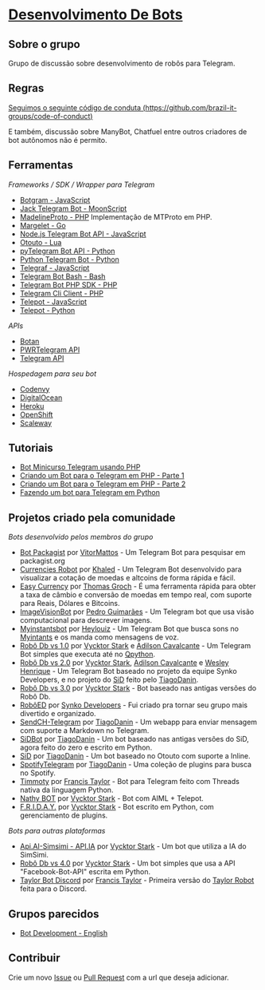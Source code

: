 # [Desenvolvimento De Bots](https://telegram.me/DesenvolvimentoDeBots)

## Sobre o grupo
Grupo de discussão sobre desenvolvimento de robôs para Telegram.

## Regras
[Seguimos o seguinte código de conduta (https://github.com/brazil-it-groups/code-of-conduct)](https://github.com/brazil-it-groups/code-of-conduct)

E também, discussão sobre ManyBot, Chatfuel entre outros criadores de bot autônomos não é permito.

## Ferramentas
*Frameworks / SDK / Wrapper para Telegram*
- [Botgram - JavaScript](https://github.com/botgram/botgram)
- [Jack Telegram Bot - MoonScript](https://github.com/Imandaneshi/jack-telegram-bot)
- [MadelineProto - PHP](https://github.com/danog/MadelineProto) Implementação de MTProto em PHP.
- [Margelet - Go](https://github.com/zhulik/margelet)
- [Node.js Telegram Bot API - JavaScript](https://github.com/yagop/node-telegram-bot-api/) 
- [Otouto - Lua](https://github.com/topkecleon/otouto)
- [pyTelegram Bot API - Python](https://github.com/eternnoir/pyTelegramBotAPI)
- [Python Telegram Bot - Python](https://github.com/python-telegram-bot/python-telegram-bot)
- [Telegraf - JavaScript](https://github.com/telegraf/telegraf)
- [Telegram Bot Bash - Bash](https://github.com/topkecleon/telegram-bot-bash)
- [Telegram Bot PHP SDK - PHP](https://telegram-bot-sdk.readme.io/docs)
- [Telegram Cli Client - PHP](https://github.com/zyberspace/php-telegram-cli-client)
- [Telepot - JavaScript](https://github.com/mullwar/telebot)
- [Telepot - Python](https://github.com/nickoala/telepot)

*APIs*
- [Botan](http://botan.io/)
- [PWRTelegram API](http://pwrtelegram.xyz/)
- [Telegram API](https://core.telegram.org/bots/api)

*Hospedagem para seu bot*
- [Codenvy](https://codenvy.com/)
- [DigitalOcean](https://www.digitalocean.com/)
- [Heroku](https://www.heroku.com/)
- [OpenShift](https://www.openshift.com/)
- [Scaleway](https://www.scaleway.com/)

## Tutoriais
- [Bot Minicurso Telegram usando PHP](https://github.com/vitormattos/bot-minicurso-telegram)
- [Criando um Bot para o Telegram em PHP - Parte 1](https://luizmarcus.com/php/como-criar-um-bot-para-o-telegram-em-php-parte-1/)
- [Criando um Bot para o Telegram em PHP - Parte 2](http://luizmarcus.com/php/como-criar-um-bot-para-o-telegram-em-php-parte-2/)
- [Fazendo um bot para Telegram em Python](https://juliarizza.wordpress.com/2016/08/06/fazendo-um-bot-para-telegram-em-python/)

## Projetos criado pela comunidade
*Bots desenvolvido pelos membros do grupo*
- [Bot Packagist](https://github.com/vitormattos/bot-packagist) por [VitorMattos](https://github.com/vitormattos) - Um Telegram Bot para pesquisar em packagist.org
- [Currencies Robot](https://github.com/joaokhaled/Currencies-Robot) por [Khaled](https://github.com/joaokhaled) - Um Telegram Bot desenvolvido para visualizar a cotação de moedas e altcoins de forma rápida e fácil.
- [Easy Currency](https://telegram.me/easy_currency_bot) por [Thomas Groch](https://github.com/thomasgroch) - É uma ferramenta rápida para obter a taxa de câmbio e conversão de moedas em tempo real, com suporte para Reais, Dólares e Bitcoins.
- [ImageVisionBot](https://github.com/0x7067/imagevision-bot) por [Pedro Guimarães](https://github.com/0x7067) - Um Telegram bot que usa visão computacional para descrever imagens.
- [Myinstantsbot](https://github.com/heylouiz/myinstantsbot) por [Heylouiz](https://github.com/heylouiz) - Um Telegram Bot que busca sons no [Myintants](www.myinstants.com) e os manda como mensagens de voz.
- [Robô Db vs 1.0](https://github.com/VycktorStark/DbBot.git) por [Vycktor Stark](https://github.com/VycktorStark) e [Adilson Cavalcante](https://github.com/Player4NoobWinner) - Um Telegram Bot simples que executa até no [Qpython](http://www.qpython.com/).
- [Robô Db vs 2.0](https://github.com/VycktorStark/DbRobot-Lua.git) por [Vycktor Stark](https://github.com/VycktorStark), [Adilson Cavalcante](https://github.com/Player4NoobWinner) e [Wesley Henrique](https://github.com/Synk0) - Um Telegram Bot baseado no projeto da equipe Synko Developers, e no projeto do [SiD](https://github.com/TiagoDanin/SiD) feito pelo [TiagoDanin](https://github.com/TiagoDanin).
- [Robô Db vs 3.0](https://github.com/VycktorStark/DbRobot-Python.git) por [Vycktor Stark](https://github.com/VycktorStark) - Bot baseado nas antigas versões do Robô Db.
- [RobôED](https://telegram.me/EdRobot) por [Synko Developers](https://synko.com.br) - Fui criado pra tornar seu grupo mais divertido e organizado.
- [SendCH-Telegram](https://github.com/TiagoDanin/SendCH-Telegram) por [TiagoDanin](https://github.com/TiagoDanin) - Um webapp para enviar mensagem com suporte a Markdown no Telegram.
- [SiDBot](https://github.com/TiagoDanin/SiDBot) por [TiagoDanin](https://github.com/TiagoDanin) - Um bot baseado nas antigas versões do SiD, agora feito do zero e escrito em Python.
- [SiD](https://github.com/TiagoDanin/SiD) por [TiagoDanin](https://github.com/TiagoDanin) - Um bot baseado no Otouto com suporte a Inline.
- [SpotifyTelegram](https://github.com/TiagoDanin/SpotifyTelegram) por [TiagoDanin](https://github.com/TiagoDanin) - Uma coleção de plugins para busca no Spotify.
- [Timmoty](https://github.com/Francis-Taylor/Timotty-Master) por [Francis Taylor](https://github.com/Francis-Taylor) - Bot para Telegram feito com Threads nativa da linguagem Python.
- [Nathy BOT](https://github.com/VycktorStark/Nathy) por [Vycktor Stark](https://github.com/VycktorStark) - Bot com AIML + Telepot.
 - [F.R.I.D.A.Y.](https://github.com/VycktorStark/Friday) por [Vycktor Stark](https://github.com/VycktorStark) - Bot escrito em Python, com gerenciamento de plugins.

*Bots para outras plataformas*
- [Api.AI-Simsimi - API.IA](https://github.com/VycktorStark/Api.AI-Simsimi) por [Vycktor Stark](https://github.com/VycktorStark)  - Um bot que utiliza a IA do SimSimi.
- [Robô Db vs 4.0](https://github.com/VycktorStark/DbRobot-Facebook-Python) por [Vycktor Stark](https://github.com/VycktorStark)  - Um bot simples que usa a API "Facebook-Bot-API" escrita em Python.
- [Taylor Bot Discord](https://github.com/francis-taylor/Taylorbot-Discord) por [Francis Taylor](https://github.com/francis-taylor) - Primeira versão do [Taylor Robot](https://t.me/Taylor_robot) feita para o Discord.

## Grupos parecidos
- [Bot Development - English](https://telegram.me/BotDevelopment)

## Contribuir
Crie um novo [Issue](https://github.com/DesenvolvimentoDeBots/DesenvolvimentoDeBots/issues/new) ou [Pull Request](https://github.com/DesenvolvimentoDeBots/DesenvolvimentoDeBots/compare) com a url que deseja adicionar.

